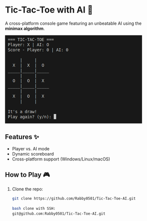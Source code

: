 # Tic-Tac-Toe with AI 👾

A cross-platform console game featuring an unbeatable AI using the **minimax algorithm**.

![Gameplay](screenshots/gameplay.png)

## Features ✨
- Player vs. AI mode
- Dynamic scoreboard
- Cross-platform support (Windows/Linux/macOS)

## How to Play 🎮
1. Clone the repo:
   ```bash clone with https:
   git clone https://github.com/Rabby0501/Tic-Tac-Toe-AI.git

   bash clone with SSH:
   git@github.com:Rabby0501/Tic-Tac-Toe-AI.git